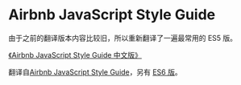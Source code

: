 # Airbnb JavaScript Style Guide

由于之前的翻译版本内容比较旧，所以重新翻译了一遍最常用的 ES5 版。

[《Airbnb JavaScript Style Guide 中文版》](es5/README.md)  

翻译自[Airbnb JavaScript Style Guide](https://github.com/airbnb/javascript)，另有 [ES6 版](https://github.com/yuche/javascript)。